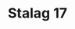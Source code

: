 ---
title: Stalag 17
year: 1953
opening_date: 1953-04-08
closing_date: 1953-04-18
layout: productions
image:
image_caption:
image_credit:
playbill: 
category: 
Theatre: Theatre Jacksonville
Venue: Little Theatre
cast:
  Corporal Shultz: Richard Kaszner
  Duke: C.C. Lowery
  Dunbar: Clarence Wood
  Geneva Man: Marvin Edwards
  German Captain: Walter Gomel
  German Guard: Ward Fitzgerald
  Harry Shapiro: Melvin Barnert
  Herb Gordon: Bobby Carraway
  Hoffman: Jim Ashworth
  Horney: Gary Turner
  Marco: Ellis Barnert
  Price: Elmo Lehman
  Reed: David Burns
  Sefton: Hobson Blackmon
  Stash: Jay Cassey
crew:
  Assistant Director: Iris Owen
  Construction and Painting:
    - Nina Branch
    - George Sanchez
    - Peggy Pearson
    - Budd Porter
    - Jay Harder
    - L.J. Gift
    - Peggy Gift
    - Nancy Kassow
    - Ellis Barnert
    - Fritz Ashworth
    - Margaret Lafferty
    - Eileen Quattlebaum
    - Walter Quattlebaum
    - Bob Hurtle
    - Virginia Gosmel
    - Betty Smith
    - Mattie Godwin
    - Rodney Brooks
  Director: Paul E. Geisenhof
  Electrician: Walter Quattlebaum
  Make-up Assistant:
    - Jane Porter
    - Bill Gibbs
    - Gene Sayre
    - Alice Ahren
    - Thelma House
  Make-up Chairman: Peggy Gift
  Properties Assistant:
    - Starke Heriot
    - Eleanor Heriot
    - Thelma House
    - Budd Porter
    - Agatha Caraker
  Properties Chairman: George Sanchez
  Scene Design: A. Eugene Cellar
  Setting and Technical Direction: George A. Ramsey, Jr.
  Sound: Sue Miller
  Stage Manager: Fritz Ashworth
  Wardrobe Chairman: Mrs. H.R. Bingham
orchestra:
external_links:
---
